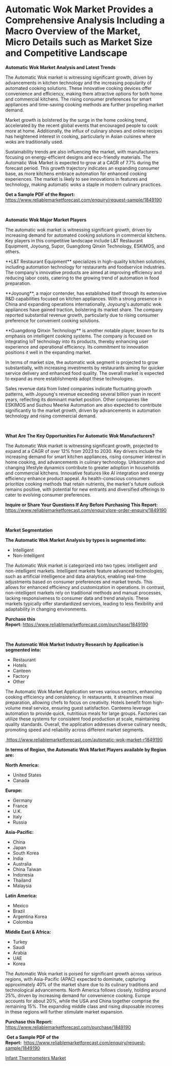 <p><h1>Automatic Wok Market Provides a Comprehensive Analysis Including a Macro Overview of the Market, Micro Details such as Market Size and Competitive Landscape</h1></p><p><strong>Automatic Wok Market Analysis and Latest Trends</strong></p>
<p><p>The Automatic Wok market is witnessing significant growth, driven by advancements in kitchen technology and the increasing popularity of automated cooking solutions. These innovative cooking devices offer convenience and efficiency, making them attractive options for both home and commercial kitchens. The rising consumer preferences for smart appliances and time-saving cooking methods are further propelling market demand.</p><p>Market growth is bolstered by the surge in the home cooking trend, accelerated by the recent global events that encouraged people to cook more at home. Additionally, the influx of culinary shows and online recipes has heightened interest in cooking, particularly in Asian cuisines where woks are traditionally used. </p><p>Sustainability trends are also influencing the market, with manufacturers focusing on energy-efficient designs and eco-friendly materials. The Automatic Wok Market is expected to grow at a CAGR of 7.7% during the forecast period. This growth trajectory indicates an expanding consumer base, as more kitchens embrace automation for enhanced cooking experiences. The market is likely to see innovations in features and technology, making automatic woks a staple in modern culinary practices.</p></p>
<p><strong>Get a Sample PDF of the Report:&nbsp;</strong> <a href="https://www.reliablemarketforecast.com/enquiry/request-sample/1849190?utm_campaign=1170&utm_medium=2&utm_source=Github&utm_content=ia&utm_term=08022025&utm_id=automatic-wok">https://www.reliablemarketforecast.com/enquiry/request-sample/1849190</a></p>
<p>&nbsp;</p>
<p><strong>Automatic Wok Major Market Players</strong></p>
<p><p>The automatic wok market is witnessing significant growth, driven by increasing demand for automated cooking solutions in commercial kitchens. Key players in this competitive landscape include L&T Restaurant Equipment, Joyoung, Supor, Guangdong Qinxin Technology, ESKIMOS, and others.</p><p>**L&T Restaurant Equipment** specializes in high-quality kitchen solutions, including automation technology for restaurants and foodservice industries. The company's innovative products are aimed at improving efficiency and reducing labor costs, catering to the growing trend of automation in food preparation.</p><p>**Joyoung**, a major contender, has established itself through its extensive R&D capabilities focused on kitchen appliances. With a strong presence in China and expanding operations internationally, Joyoung's automatic wok appliances have gained traction, bolstering its market share. The company reported substantial revenue growth, particularly due to rising consumer preference for convenient cooking solutions.</p><p>**Guangdong Qinxin Technology** is another notable player, known for its emphasis on intelligent cooking systems. The company is focused on integrating IoT technology into its products, thereby enhancing user experience and operational efficiency. Its commitment to innovation positions it well in the expanding market.</p><p>In terms of market size, the automatic wok segment is projected to grow substantially, with increasing investments by restaurants aiming for quicker service delivery and enhanced food quality. The overall market is expected to expand as more establishments adopt these technologies.</p><p>Sales revenue data from listed companies indicate fluctuating growth patterns, with Joyoung's revenue exceeding several billion yuan in recent years, reflecting its dominant market position. Other companies like ESKIMOS and Suzhou Meerke Automation are also expected to contribute significantly to the market growth, driven by advancements in automation technology and rising commercial demand.</p></p>
<p>&nbsp;</p>
<p><strong>What Are The Key Opportunities For Automatic Wok Manufacturers?</strong></p>
<p><p>The Automatic Wok market is witnessing significant growth, projected to expand at a CAGR of over 12% from 2023 to 2030. Key drivers include the increasing demand for smart kitchen appliances, rising consumer interest in home cooking, and advancements in culinary technology. Urbanization and changing lifestyle dynamics contribute to greater adoption in households and commercial kitchens. Innovative features like AI integration and energy efficiency enhance product appeal. As health-conscious consumers prioritize cooking methods that retain nutrients, the market's future outlook remains positive, with potential for new entrants and diversified offerings to cater to evolving consumer preferences.</p></p>
<p><strong>Inquire or Share Your Questions If Any Before Purchasing This Report:</strong> <a href="https://www.reliablemarketforecast.com/enquiry/pre-order-enquiry/1849190?utm_campaign=1170&utm_medium=2&utm_source=Github&utm_content=ia&utm_term=08022025&utm_id=automatic-wok">https://www.reliablemarketforecast.com/enquiry/pre-order-enquiry/1849190</a></p>
<p>&nbsp;</p>
<p><strong>Market Segmentation</strong></p>
<p><strong>The Automatic Wok Market Analysis by types is segmented into:</strong></p>
<p><ul><li>Intelligent</li><li>Non-Intelligent</li></ul></p>
<p><p>The Automatic Wok market is categorized into two types: intelligent and non-intelligent markets. Intelligent markets feature advanced technologies, such as artificial intelligence and data analytics, enabling real-time adjustments based on consumer preferences and market trends. This allows for enhanced efficiency and customization in operations. In contrast, non-intelligent markets rely on traditional methods and manual processes, lacking responsiveness to consumer data and trend analysis. These markets typically offer standardized services, leading to less flexibility and adaptability in changing environments.</p></p>
<p><strong>Purchase this Report:&nbsp;</strong><a href="https://www.reliablemarketforecast.com/purchase/1849190?utm_campaign=1170&utm_medium=2&utm_source=Github&utm_content=ia&utm_term=08022025&utm_id=automatic-wok">https://www.reliablemarketforecast.com/purchase/1849190</a></p>
<p>&nbsp;</p>
<p><strong>The Automatic Wok Market Industry Research by Application is segmented into:</strong></p>
<p><ul><li>Restaurant</li><li>Hotels</li><li>Canteen</li><li>Factory</li><li>Other</li></ul></p>
<p><p>The Automatic Wok Market Application serves various sectors, enhancing cooking efficiency and consistency. In restaurants, it streamlines meal preparation, allowing chefs to focus on creativity. Hotels benefit from high-volume meal service, ensuring guest satisfaction. Canteens leverage automation to provide quick, nutritious meals for large groups. Factories can utilize these systems for consistent food production at scale, maintaining quality standards. Overall, the application addresses diverse culinary needs, promoting speed and reliability across different market segments.</p></p>
<p><a href="https://www.reliablemarketforecast.com/automatic-wok-market-r1849190?utm_campaign=1170&utm_medium=2&utm_source=Github&utm_content=ia&utm_term=08022025&utm_id=automatic-wok">&nbsp;https://www.reliablemarketforecast.com/automatic-wok-market-r1849190</a></p>
<p><strong>In terms of Region, the Automatic Wok Market Players available by Region are:</strong></p>
<p>
    <p> <strong> North America: </strong>
        <ul>
            <li>United States</li>
            <li>Canada</li>
        </ul>
        </p> 
    <p> <strong> Europe: </strong>
        <ul>
            <li>Germany</li>
            <li>France</li>
            <li>U.K.</li>
            <li>Italy</li>
            <li>Russia</li>
        </ul>
        </p> 
    <p> <strong> Asia-Pacific: </strong>
        <ul>
            <li>China</li>
            <li>Japan</li>
            <li>South Korea</li>
            <li>India</li>
            <li>Australia</li>
            <li>China Taiwan</li>
            <li>Indonesia</li>
            <li>Thailand</li>
            <li>Malaysia</li>
        </ul>
        </p> 
    <p> <strong> Latin America: </strong>
        <ul>
            <li>Mexico</li>
            <li>Brazil</li>
            <li>Argentina Korea</li>
            <li>Colombia</li>
        </ul>
        </p> 
    <p> <strong> Middle East & Africa: </strong>
        <ul>
            <li>Turkey</li>
            <li>Saudi</li>
            <li>Arabia</li>
            <li>UAE</li>
            <li>Korea</li>
        </ul>
    </p>
    </p>
<p><p>The Automatic Wok market is poised for significant growth across various regions, with Asia-Pacific (APAC) expected to dominate, capturing approximately 40% of the market share due to its culinary traditions and technological advancements. North America follows closely, holding around 25%, driven by increasing demand for convenience cooking. Europe accounts for about 20%, while the USA and China together comprise the remaining 15%. The expanding middle class and rising disposable incomes in these regions will further stimulate market expansion.</p></p>
<p><strong>Purchase this Report: </strong><a href="https://www.reliablemarketforecast.com/purchase/1849190?utm_campaign=1170&utm_medium=2&utm_source=Github&utm_content=ia&utm_term=08022025&utm_id=automatic-wok">https://www.reliablemarketforecast.com/purchase/1849190</a></p>
<p>&nbsp;<strong>Get a Sample PDF of the Report:&nbsp;&nbsp;</strong><a href="https://www.reliablemarketforecast.com/enquiry/request-sample/1849190?utm_campaign=1170&utm_medium=2&utm_source=Github&utm_content=ia&utm_term=08022025&utm_id=automatic-wok">https://www.reliablemarketforecast.com/enquiry/request-sample/1849190</a></p>
<p><strong></strong></p>
<p><p><a href="https://github.com/sofayahoo2023/Market-Research-Report-List-6/blob/main/infant-thermometers-market.md?utm_campaign=1170&utm_medium=2&utm_source=Github&utm_content=ia&utm_term=08022025&utm_id=automatic-wok">Infant Thermometers Market</a></p></p>